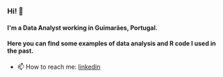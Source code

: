 ### Hi! 👋

#### I'm a Data Analyst working in Guimarães, Portugal.

#### Here you can find some examples of data analysis and R code I used in the past.


- 📫 How to reach me: [linkedin](https://www.linkedin.com/in/inesfortes/)


